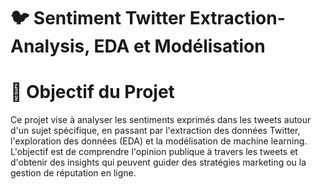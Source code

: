 # 🐦 Sentiment Twitter Extraction-Analysis, EDA et Modélisation
# 🎯 Objectif du Projet
Ce projet vise à analyser les sentiments exprimés dans les tweets autour d'un sujet spécifique, en passant par l'extraction des données Twitter, l'exploration des données (EDA) et la modélisation de machine learning. L'objectif est de comprendre l'opinion publique à travers les tweets et d'obtenir des insights qui peuvent guider des stratégies marketing ou la gestion de réputation en ligne.
